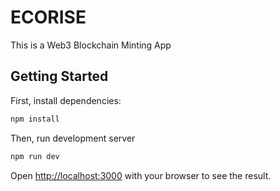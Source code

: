 # ECORISE

This is a Web3 Blockchain Minting App

## Getting Started

First, install dependencies:

```bash
npm install
```

Then, run development server
```bash
npm run dev
```

Open [http://localhost:3000](http://localhost:3000) with your browser to see the result.